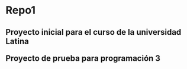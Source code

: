 # Repo1

<H2>Proyecto inicial para el curso de la universidad Latina


<p>Proyecto de prueba para programación 3
